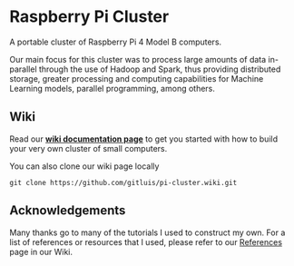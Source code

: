 # Raspberry Pi Cluster

A portable cluster of Raspberry Pi 4 Model B computers.

Our main focus for this cluster was to process large amounts of data in-parallel through the use of Hadoop and Spark, thus providing distributed storage, greater processing and computing capabilities for Machine Learning models, parallel programming, among others.

## Wiki

Read our [**wiki documentation page**](https://github.com/gitluis/pi-cluster/wiki) to get you started with how to build your very own cluster of small computers.

You can also clone our wiki page locally
```cli
git clone https://github.com/gitluis/pi-cluster.wiki.git
```

## Acknowledgements

Many thanks go to many of the tutorials I used to construct my own. For a list of references or resources that I used, please refer to our [References](https://github.com/gitluis/pi-cluster/wiki/References) page in our Wiki.
